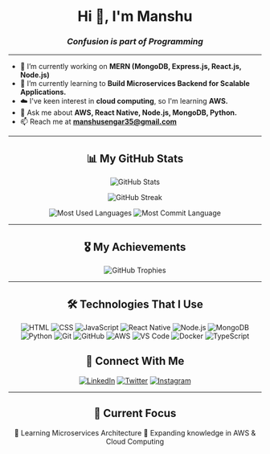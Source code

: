<h1 align="center">Hi 👋, I'm Manshu</h1>

<h3 align="center"><em>Confusion is part of Programming</em></h3>

---

- 🔭 I’m currently working on **MERN (MongoDB, Express.js, React.js, Node.js)**  
- 🌱 I’m currently learning to **Build Microservices Backend for Scalable Applications.**  
- ☁️ I've keen interest in **cloud computing**, so I'm learning **AWS.**  
- 💬 Ask me about **AWS, React Native, Node.js, MongoDB, Python.**  
- 📫 Reach me at **manshusengar35@gmail.com**  

---

<h2 align="center">📊 My GitHub Stats</h2>

<p align="center">
  <img src="https://github-readme-stats.vercel.app/api?username=ManshuSengar&show_icons=true&theme=radical" alt="GitHub Stats" />
</p>

<p align="center">
  <img src="https://github-readme-streak-stats.herokuapp.com/?user=ManshuSengar&theme=radical" alt="GitHub Streak" />
</p>

<p align="center">
  <img src="https://github-profile-summary-cards.vercel.app/api/cards/repos-per-language?username=ManshuSengar&theme=radical" alt="Most Used Languages" />
  <img src="https://github-profile-summary-cards.vercel.app/api/cards/most-commit-language?username=ManshuSengar&theme=radical" alt="Most Commit Language" />
</p>

---

<h2 align="center">🎖️ My Achievements</h2>
<p align="center">
  <img src="https://github-profile-trophy.vercel.app/?username=ManshuSengar&theme=radical&margin-w=15&margin-h=15" alt="GitHub Trophies" />
</p>

---

<h2 align="center">🛠️ Technologies That I Use</h2>
<p align="center">
  <img src="https://img.icons8.com/color/48/000000/html-5--v1.png" alt="HTML" />
  <img src="https://img.icons8.com/color/48/000000/css3.png" alt="CSS" />
  <img src="https://img.icons8.com/color/48/000000/javascript--v1.png" alt="JavaScript" />
  <img src="https://img.icons8.com/color/48/000000/react-native.png" alt="React Native" />
  <img src="https://img.icons8.com/color/48/000000/nodejs.png" alt="Node.js" />
  <img src="https://img.icons8.com/color/48/000000/mongodb.png" alt="MongoDB" />
  <img src="https://img.icons8.com/color/48/000000/python.png" alt="Python" />
  <img src="https://img.icons8.com/color/48/000000/git.png" alt="Git" />
  <img src="https://img.icons8.com/color/48/000000/github.png" alt="GitHub" />
  <img src="https://img.icons8.com/color/48/000000/amazon-web-services.png" alt="AWS" />
  <img src="https://img.icons8.com/color/48/000000/visual-studio-code-2019.png" alt="VS Code" />
  <img src="https://img.icons8.com/color/48/000000/docker.png" alt="Docker" />
  <img src="https://img.icons8.com/color/48/000000/typescript.png" alt="TypeScript" />
</p>


<h2 align="center">🤝 Connect With Me</h2>
<p align="center">
  <a href="https://linkedin.com/in/ManshuSengar"><img src="https://img.icons8.com/color/48/000000/linkedin.png" alt="LinkedIn" /></a>
  <a href="https://twitter.com/ManshuSengar"><img src="https://img.icons8.com/color/48/000000/twitter.png" alt="Twitter" /></a>
  <a href="https://instagram.com/ManshuSengar"><img src="https://img.icons8.com/color/48/000000/instagram-new.png" alt="Instagram" /></a>
</p>

---

<h2 align="center">🎯 Current Focus</h2>
<p align="center">
  🚀 Learning Microservices Architecture  
  🌱 Expanding knowledge in AWS & Cloud Computing   
</p>
